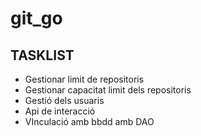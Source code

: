# git_go

## TASKLIST

* Gestionar limit de repositoris
* Gestionar capacitat limit dels repositoris
* Gestió dels usuaris
* Api de interacció
* VInculació amb bbdd amb DAO

